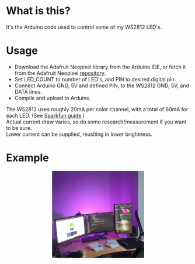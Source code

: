 # What is this?
It's the Arduino code used to control some of my WS2812 LED's.

# Usage
- Download the Adafruit Neopixel library from the Arduino IDE, or fetch it from the Adafruit Neopixel [repository](https://github.com/adafruit/Adafruit_NeoPixel).
- Set LED_COUNT to number of LED's, and PIN to desired digital pin.
- Connect Arduino GND, 5V and defined PIN, to the WS2812 GND, 5V, and DATA lines.
- Compile and upload to Arduino.

The WS2812 uses roughly 20mA per color channel, with a total of 60mA for each LED. (See [Sparkfun guide](https://learn.sparkfun.com/tutorials/ws2812-breakout-hookup-guide/all).)  
Actual current draw varies, so do some research/measurement if you want to be sure.  
Lower current can be supplied, reuslting in lower brightness.

# Example
<p align="center">
  <img src="example.png" width="50%"/>
</p>
